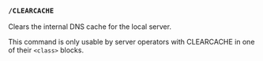 <!-- This file contains a page fragment. Any changes will affect all pages that include it. -->

### `/CLEARCACHE`

Clears the internal DNS cache for the local server.

This command is only usable by server operators with CLEARCACHE in one of their `<class>` blocks.
